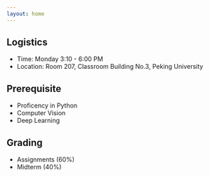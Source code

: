 ```yaml
---
layout: home
---
```


## Logistics
* Time: Monday 3:10 - 6:00 PM
* Location: Room 207, Classroom Building No.3, Peking University


## Prerequisite
* Proficency in Python
* Computer Vision
* Deep Learning

## Grading 
* Assignments (60%)
* Midterm (40%)
  <!--- TODO: Office Hour and Grading --->

